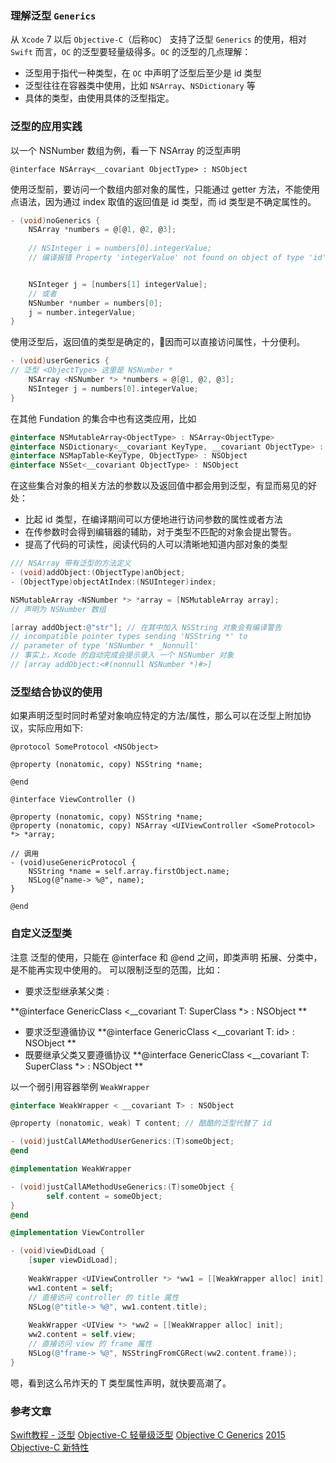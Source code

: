### 理解泛型 ```Generics```
从 ```Xcode``` 7 以后 ```Objective-C```（后称```OC```） 支持了泛型 ```Generics``` 的使用，相对 ```Swift``` 而言，```OC``` 的泛型要轻量级得多。```OC``` 的泛型的几点理解：
- 泛型用于指代一种类型，在 ```OC``` 中声明了泛型后至少是 id 类型
- 泛型往往在容器类中使用，比如 ```NSArray```、```NSDictionary``` 等
- 具体的类型，由使用具体的泛型指定。


### 泛型的应用实践
以一个 NSNumber 数组为例，看一下 NSArray 的泛型声明
```
@interface NSArray<__covariant ObjectType> : NSObject
```
使用泛型前，要访问一个数组内部对象的属性，只能通过 getter 方法，不能使用点语法，因为通过 index 取值的返回值是 id 类型，而 id 类型是不确定属性的。

```Objective-C
- (void)noGenerics {
    NSArray *numbers = @[@1, @2, @3];
    
    // NSInteger i = numbers[0].integerValue;
    // 编译报错 Property 'integerValue' not found on object of type 'id'


    NSInteger j = [numbers[1] integerValue];
    // 或者
    NSNumber *number = numbers[0];
    j = number.integerValue;
}
```
使用泛型后，返回值的类型是确定的，因而可以直接访问属性，十分便利。
```Objective-C
- (void)userGenerics {
// 泛型 <ObjectType> 这里是 NSNumber *
    NSArray <NSNumber *> *numbers = @[@1, @2, @3];
    NSInteger j = numbers[0].integerValue;
}

```
在其他 Fundation 的集合中也有这类应用，比如
```Objective-C
@interface NSMutableArray<ObjectType> : NSArray<ObjectType>
@interface NSDictionary<__covariant KeyType, __covariant ObjectType> : NSObject
@interface NSMapTable<KeyType, ObjectType> : NSObject
@interface NSSet<__covariant ObjectType> : NSObject
```
在这些集合对象的相关方法的参数以及返回值中都会用到泛型，有显而易见的好处：
- 比起 id 类型，在编译期间可以方便地进行访问参数的属性或者方法
- 在传参数时会得到编辑器的辅助，对于类型不匹配的对象会提出警告。
- 提高了代码的可读性，阅读代码的人可以清晰地知道内部对象的类型

```Objective-C
/// NSArray 带有泛型的方法定义
- (void)addObject:(ObjectType)anObject;
- (ObjectType)objectAtIndex:(NSUInteger)index;

NSMutableArray <NSNumber *> *array = [NSMutableArray array]; 
// 声明为 NSNumber 数组

[array addObject:@"str"]; // 在其中加入 NSString 对象会有编译警告
// incompatible pointer types sending 'NSString *' to 
// parameter of type 'NSNumber * _Nonnull'
// 事实上，Xcode 的自动完成会提示录入 一个 NSNumber 对象
// [array addObject:<#(nonnull NSNumber *)#>]
```
### 泛型结合协议的使用
如果声明泛型时同时希望对象响应特定的方法/属性，那么可以在泛型上附加协议，实际应用如下:
```
@protocol SomeProtocol <NSObject>

@property (nonatomic, copy) NSString *name;

@end

@interface ViewController ()

@property (nonatomic, copy) NSString *name;
@property (nonatomic, copy) NSArray <UIViewController <SomeProtocol> *> *array;

// 调用
- (void)useGenericProtocol {
    NSString *name = self.array.firstObject.name;
    NSLog(@"name-> %@", name);
}

@end

```

### 自定义泛型类
注意 泛型的使用，只能在 @interface 和 @end 之间，即类声明 拓展、分类中，是不能再实现中使用的。
可以限制泛型的范围，比如：
- 要求泛型继承某父类 :

**@interface GenericClass <__covariant T: SuperClass *>  : NSObject **
- 要求泛型遵循协议
**@interface GenericClass <__covariant T: id<SomeProtocol>>  : NSObject **
- 既要继承父类又要遵循协议
**@interface GenericClass <__covariant T:  SuperClass<SomeProtocol> *>  : NSObject **


 以一个弱引用容器举例 ```WeakWrapper```
```Objective-C
@interface WeakWrapper < __covariant T> : NSObject

@property (nonatomic, weak) T content; // 酷酷的泛型代替了 id

- (void)justCallAMethodUserGenerics:(T)someObject;
@end

@implementation WeakWrapper

- (void)justCallAMethodUseGenerics:(T)someObject {
        self.content = someObject;
}
@end

@implementation ViewController

- (void)viewDidLoad {
    [super viewDidLoad];
    
    WeakWrapper <UIViewController *> *ww1 = [[WeakWrapper alloc] init];
    ww1.content = self;
    // 直接访问 controller 的 title 属性
    NSLog(@"title-> %@", ww1.content.title);
    
    WeakWrapper <UIView *> *ww2 = [[WeakWrapper alloc] init];
    ww2.content = self.view;
    // 直接访问 view 的 frame 属性
    NSLog(@"frame-> %@", NSStringFromCGRect(ww2.content.frame));
}
```
嗯，看到这么吊炸天的 T 类型属性声明，就快要高潮了。


### 参考文章
[Swift教程 - 泛型](http://wiki.jikexueyuan.com/project/swift/chapter2/23_Generics.html)
[Objective-C 轻量级泛型](http://www.cnblogs.com/zenny-chen/p/5094075.html)
[Objective C Generics](http://drekka.ghost.io/objective-c-generics/)
[2015 Objective-C 新特性](http://blog.sunnyxx.com/2015/06/12/objc-new-features-in-2015/)
